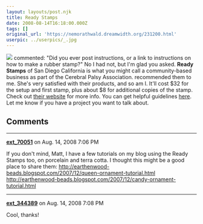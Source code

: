 ```yaml
---
layout: layouts/post.njk
title: Ready Stamps
date: 2008-08-14T16:18:00.000Z
tags: []
original_url: 'https://nemorathwald.dreamwidth.org/231200.html'
userpic: ../userpics/_.jpg
---
```

[![](http://pics.livejournal.com/matt_arnold/pic/000bwasx)](http://pics.livejournal.com/matt_arnold/pic/000bwasx) commented: "Did you ever post instructions, or a link to instructions on how to make a rubber stamp?" No I had not, but I'm glad you asked. **Ready Stamps** of San Diego California is what you might call a community-based business as part of the Cerebral Palsy Association. recommended them to me. She's very satisfied with their products, and so am I. It'll cost $32 for the setup and first stamp, plus about $8 for additional copies of the stamp. Check out [their website](http://www.readystamps.com/) for more info. You can get helpful guidelines [here](http://www.polyclay.com/ready.htm). Let me know if you have a project you want to talk about.

## Comments

---

**[ext_70051](https://www.dreamwidth.org/users/ext_70051)** on Aug. 14, 2008 7:06 PM

If you don't mind, Matt, I have a few tutorials on my blog using the Ready Stamps too, on porcelain and terra cotta. I thought this might be a good place to share them: http://earthenwood-beads.blogspot.com/2007/12/queen-ornament-tutorial.html http://earthenwood-beads.blogspot.com/2007/12/candy-ornament-tutorial.html

---

**[ext_344389](https://www.dreamwidth.org/users/ext_344389)** on Aug. 14, 2008 7:08 PM

Cool, thanks!
